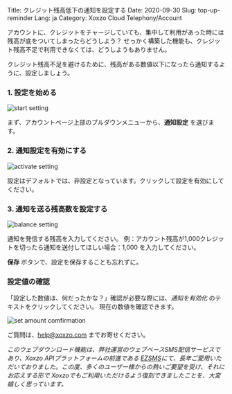 Title: クレジット残高低下の通知を設定する
Date: 2020-09-30
Slug: top-up-reminder
Lang: ja
Category: Xoxzo Cloud Telephony/Account


アカウントに、クレジットをチャージしていても、集中して利用があった時には残高が底をついてしまったらどうしよう？
せっかく構築した機能も、クレジット残高不足で利用できなくては、どうしようもありません。

クレジット残高不足を避けるために、残高がある数値以下になったら通知するように、設定しましょう。

### 1. 設定を始める

![start setting](/images/top_up_reminder-ja-01.jpg)

まず、アカウントページ上部のプルダウンメニューから、**通知設定** を選びます。

### 2. 通知設定を有効にする

![activate setting](/images/top_up_reminder-ja-02.jpg)

設定はデフォルトでは、非設定となっています。クリックして設定を有効にしてください。

### 3. 通知を送る残高数を設定する

![balance setting](/images/top_up_reminder-ja-03.jpg)

通知を発信する残高を入力してください。
例：アカウント残高が1,000クレジットを切ったら通知を送付してほしい場合：1,000 を入力してください。

**保存** ボタンで、設定を保存することも忘れずに。

### 設定値の確認

「設定した数値は、何だったかな？」確認が必要な際には、_通知を有効化_ のテキストをクリックしてください。
現在の数値を確認できます。

![set amount comfirmation](/images/top_up_reminder-ja-04.jpg)


ご質問は、help@xoxzo.com までお寄せください。

_このウェブダウンロード機能は、弊社運営のウェブベースSMS配信サービスであり、Xoxzo APIプラットフォームの前進である [EZSMS](https://www.ezsms.biz/ja/)にて、長年ご愛用いただいておりました。この度、多くのユーザー様からの熱いご要望を受け、それにお応えする形で Xoxzoでもご利用いただけるよう復刻できましたことを、大変嬉しく思っています。_
